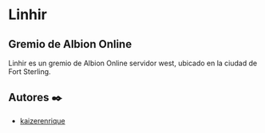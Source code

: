 # Linhir
## Gremio de Albion Online

Linhir es un gremio de Albion Online servidor west, ubicado en la ciudad de Fort Sterling. 

## Autores ✒️
* [kaizerenrique](https://github.com/kaizerenrique)